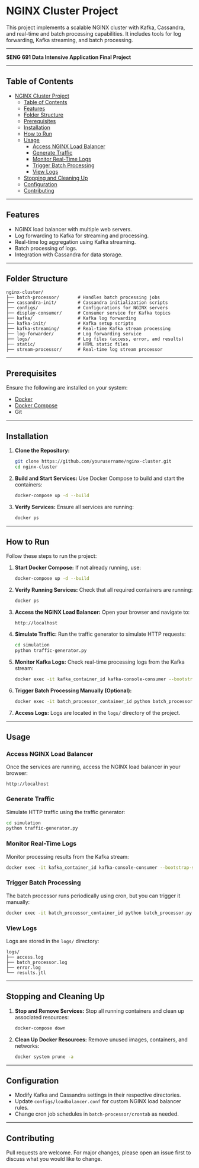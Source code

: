 # NGINX Cluster Project

This project implements a scalable NGINX cluster with Kafka, Cassandra, and real-time and batch processing capabilities. It includes tools for log forwarding, Kafka streaming, and batch processing.

---

**SENG 691 Data Intensive Application Final Project**

---

## Table of Contents

- [NGINX Cluster Project](#nginx-cluster-project)
  - [Table of Contents](#table-of-contents)
  - [Features](#features)
  - [Folder Structure](#folder-structure)
  - [Prerequisites](#prerequisites)
  - [Installation](#installation)
  - [How to Run](#how-to-run)
  - [Usage](#usage)
    - [Access NGINX Load Balancer](#access-nginx-load-balancer)
    - [Generate Traffic](#generate-traffic)
    - [Monitor Real-Time Logs](#monitor-real-time-logs)
    - [Trigger Batch Processing](#trigger-batch-processing)
    - [View Logs](#view-logs)
  - [Stopping and Cleaning Up](#stopping-and-cleaning-up)
  - [Configuration](#configuration)
  - [Contributing](#contributing)

---

## Features

- NGINX load balancer with multiple web servers.
- Log forwarding to Kafka for streaming and processing.
- Real-time log aggregation using Kafka streaming.
- Batch processing of logs.
- Integration with Cassandra for data storage.

---

## Folder Structure

```plaintext
nginx-cluster/
├── batch-processor/       # Handles batch processing jobs
├── cassandra-init/        # Cassandra initialization scripts
├── configs/               # Configurations for NGINX servers
├── display-consumer/      # Consumer service for Kafka topics
├── kafka/                 # Kafka log forwarding
├── kafka-init/            # Kafka setup scripts
├── kafka-streaming/       # Real-time Kafka stream processing
├── log-forwarder/         # Log forwarding service
├── logs/                  # Log files (access, error, and results)
├── static/                # HTML static files
├── stream-processor/      # Real-time log stream processor
```

---

## Prerequisites

Ensure the following are installed on your system:

- [Docker](https://www.docker.com/get-started)
- [Docker Compose](https://docs.docker.com/compose/)
- Git

---

## Installation

1. **Clone the Repository:**

   ```bash
   git clone https://github.com/yourusername/nginx-cluster.git
   cd nginx-cluster
   ```

2. **Build and Start Services:**
   Use Docker Compose to build and start the containers:

   ```bash
   docker-compose up -d --build
   ```

3. **Verify Services:**
   Ensure all services are running:
   ```bash
   docker ps
   ```

---

## How to Run

Follow these steps to run the project:

1. **Start Docker Compose:**
   If not already running, use:

   ```bash
   docker-compose up -d --build
   ```

2. **Verify Running Services:**
   Check that all required containers are running:

   ```bash
   docker ps
   ```

3. **Access the NGINX Load Balancer:**
   Open your browser and navigate to:

   ```plaintext
   http://localhost
   ```

4. **Simulate Traffic:**
   Run the traffic generator to simulate HTTP requests:

   ```bash
   cd simulation
   python traffic-generator.py
   ```

5. **Monitor Kafka Logs:**
   Check real-time processing logs from the Kafka stream:

   ```bash
   docker exec -it kafka_container_id kafka-console-consumer --bootstrap-server localhost:9092 --topic PRODUCTS
   ```

6. **Trigger Batch Processing Manually (Optional):**

   ```bash
   docker exec -it batch_processor_container_id python batch_processor.py
   ```

7. **Access Logs:**
   Logs are located in the `logs/` directory of the project.

---

## Usage

### Access NGINX Load Balancer

Once the services are running, access the NGINX load balancer in your browser:

```plaintext
http://localhost
```

### Generate Traffic

Simulate HTTP traffic using the traffic generator:

```bash
cd simulation
python traffic-generator.py
```

### Monitor Real-Time Logs

Monitor processing results from the Kafka stream:

```bash
docker exec -it kafka_container_id kafka-console-consumer --bootstrap-server localhost:9092 --topic PRODUCTS
```

### Trigger Batch Processing

The batch processor runs periodically using cron, but you can trigger it manually:

```bash
docker exec -it batch_processor_container_id python batch_processor.py
```

### View Logs

Logs are stored in the `logs/` directory:

```plaintext
logs/
├── access.log
├── batch_processor.log
├── error.log
└── results.jtl
```

---

## Stopping and Cleaning Up

1. **Stop and Remove Services:**
   Stop all running containers and clean up associated resources:

   ```bash
   docker-compose down
   ```

2. **Clean Up Docker Resources:**
   Remove unused images, containers, and networks:
   ```bash
   docker system prune -a
   ```

---

## Configuration

- Modify Kafka and Cassandra settings in their respective directories.
- Update `configs/loadbalancer.conf` for custom NGINX load balancer rules.
- Change cron job schedules in `batch-processor/crontab` as needed.

---

## Contributing

Pull requests are welcome. For major changes, please open an issue first to discuss what you would like to change.
